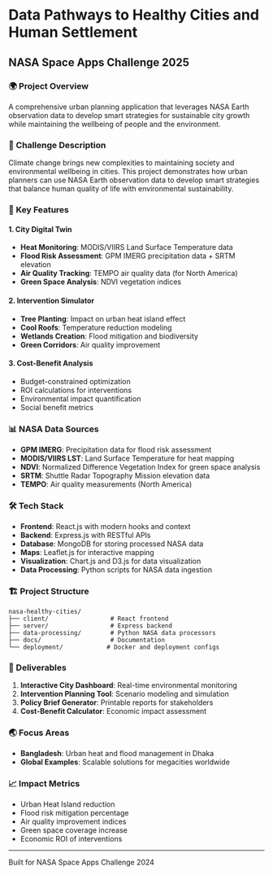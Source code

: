 # Data Pathways to Healthy Cities and Human Settlement
## NASA Space Apps Challenge 2025

### 🌍 Project Overview
A comprehensive urban planning application that leverages NASA Earth observation data to develop smart strategies for sustainable city growth while maintaining the wellbeing of people and the environment.

### 🎯 Challenge Description
Climate change brings new complexities to maintaining society and environmental wellbeing in cities. This project demonstrates how urban planners can use NASA Earth observation data to develop smart strategies that balance human quality of life with environmental sustainability.

### 🚀 Key Features

#### 1. City Digital Twin
- **Heat Monitoring**: MODIS/VIIRS Land Surface Temperature data
- **Flood Risk Assessment**: GPM IMERG precipitation data + SRTM elevation
- **Air Quality Tracking**: TEMPO air quality data (for North America)
- **Green Space Analysis**: NDVI vegetation indices

#### 2. Intervention Simulator
- **Tree Planting**: Impact on urban heat island effect
- **Cool Roofs**: Temperature reduction modeling
- **Wetlands Creation**: Flood mitigation and biodiversity
- **Green Corridors**: Air quality improvement

#### 3. Cost-Benefit Analysis
- Budget-constrained optimization
- ROI calculations for interventions
- Environmental impact quantification
- Social benefit metrics

### 📊 NASA Data Sources
- **GPM IMERG**: Precipitation data for flood risk assessment
- **MODIS/VIIRS LST**: Land Surface Temperature for heat mapping
- **NDVI**: Normalized Difference Vegetation Index for green space analysis
- **SRTM**: Shuttle Radar Topography Mission elevation data
- **TEMPO**: Air quality measurements (North America)

### 🛠 Tech Stack
- **Frontend**: React.js with modern hooks and context
- **Backend**: Express.js with RESTful APIs
- **Database**: MongoDB for storing processed NASA data
- **Maps**: Leaflet.js for interactive mapping
- **Visualization**: Chart.js and D3.js for data visualization
- **Data Processing**: Python scripts for NASA data ingestion

### 🏗 Project Structure
```
nasa-healthy-cities/
├── client/                 # React frontend
├── server/                 # Express backend
├── data-processing/        # Python NASA data processors
├── docs/                   # Documentation
└── deployment/            # Docker and deployment configs
```

### 🌟 Deliverables
1. **Interactive City Dashboard**: Real-time environmental monitoring
2. **Intervention Planning Tool**: Scenario modeling and simulation
3. **Policy Brief Generator**: Printable reports for stakeholders
4. **Cost-Benefit Calculator**: Economic impact assessment

### 🌏 Focus Areas
- **Bangladesh**: Urban heat and flood management in Dhaka
- **Global Examples**: Scalable solutions for megacities worldwide

### 📈 Impact Metrics
- Urban Heat Island reduction
- Flood risk mitigation percentage
- Air quality improvement indices
- Green space coverage increase
- Economic ROI of interventions

---

Built for NASA Space Apps Challenge 2024
